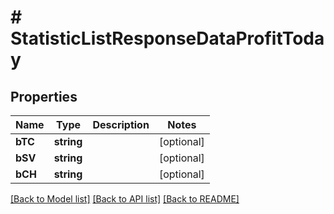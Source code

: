 # # StatisticListResponseDataProfitToday

## Properties

Name | Type | Description | Notes
------------ | ------------- | ------------- | -------------
**bTC** | **string** |  | [optional]
**bSV** | **string** |  | [optional]
**bCH** | **string** |  | [optional]

[[Back to Model list]](../../README.md#models) [[Back to API list]](../../README.md#endpoints) [[Back to README]](../../README.md)
